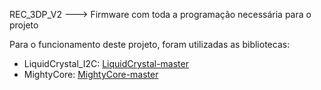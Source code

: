 REC_3DP_V2 ---> Firmware com toda a programação necessária para o projeto

Para o funcionamento deste projeto, foram utilizadas as bibliotecas:

* LiquidCrystal_I2C: [LiquidCrystal-master](Bibliotecas/LiquidCrystal_I2C-master.zip)  
* MightyCore: [MightyCore-master](Bibliotecas/MightyCore-master.zip)
